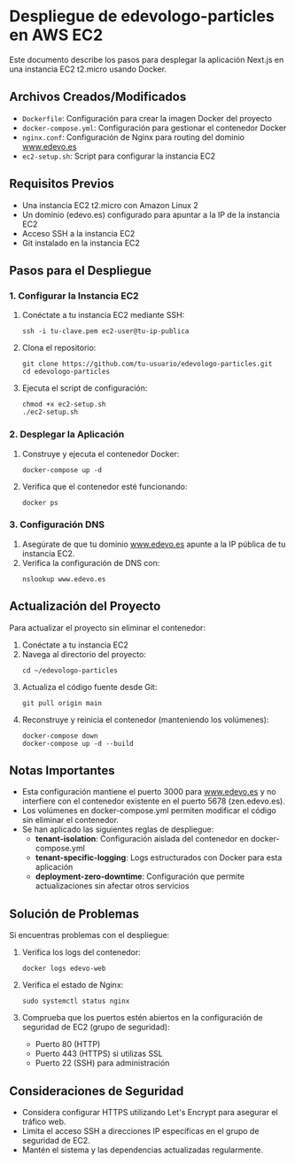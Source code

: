 # Despliegue de edevologo-particles en AWS EC2

Este documento describe los pasos para desplegar la aplicación Next.js en una instancia EC2 t2.micro usando Docker.

## Archivos Creados/Modificados

- `Dockerfile`: Configuración para crear la imagen Docker del proyecto
- `docker-compose.yml`: Configuración para gestionar el contenedor Docker
- `nginx.conf`: Configuración de Nginx para routing del dominio www.edevo.es
- `ec2-setup.sh`: Script para configurar la instancia EC2

## Requisitos Previos

- Una instancia EC2 t2.micro con Amazon Linux 2
- Un dominio (edevo.es) configurado para apuntar a la IP de la instancia EC2
- Acceso SSH a la instancia EC2
- Git instalado en la instancia EC2

## Pasos para el Despliegue

### 1. Configurar la Instancia EC2

1. Conéctate a tu instancia EC2 mediante SSH:
   ```
   ssh -i tu-clave.pem ec2-user@tu-ip-publica
   ```

2. Clona el repositorio:
   ```
   git clone https://github.com/tu-usuario/edevologo-particles.git
   cd edevologo-particles
   ```

3. Ejecuta el script de configuración:
   ```
   chmod +x ec2-setup.sh
   ./ec2-setup.sh
   ```

### 2. Desplegar la Aplicación

1. Construye y ejecuta el contenedor Docker:
   ```
   docker-compose up -d
   ```

2. Verifica que el contenedor esté funcionando:
   ```
   docker ps
   ```

### 3. Configuración DNS

1. Asegúrate de que tu dominio www.edevo.es apunte a la IP pública de tu instancia EC2.
2. Verifica la configuración de DNS con:
   ```
   nslookup www.edevo.es
   ```

## Actualización del Proyecto

Para actualizar el proyecto sin eliminar el contenedor:

1. Conéctate a tu instancia EC2
2. Navega al directorio del proyecto:
   ```
   cd ~/edevologo-particles
   ```
3. Actualiza el código fuente desde Git:
   ```
   git pull origin main
   ```
4. Reconstruye y reinicia el contenedor (manteniendo los volúmenes):
   ```
   docker-compose down
   docker-compose up -d --build
   ```

## Notas Importantes

- Esta configuración mantiene el puerto 3000 para www.edevo.es y no interfiere con el contenedor existente en el puerto 5678 (zen.edevo.es).
- Los volúmenes en docker-compose.yml permiten modificar el código sin eliminar el contenedor.
- Se han aplicado las siguientes reglas de despliegue:
  - **tenant-isolation**: Configuración aislada del contenedor en docker-compose.yml 
  - **tenant-specific-logging**: Logs estructurados con Docker para esta aplicación
  - **deployment-zero-downtime**: Configuración que permite actualizaciones sin afectar otros servicios

## Solución de Problemas

Si encuentras problemas con el despliegue:

1. Verifica los logs del contenedor:
   ```
   docker logs edevo-web
   ```

2. Verifica el estado de Nginx:
   ```
   sudo systemctl status nginx
   ```

3. Comprueba que los puertos estén abiertos en la configuración de seguridad de EC2 (grupo de seguridad):
   - Puerto 80 (HTTP)
   - Puerto 443 (HTTPS) si utilizas SSL
   - Puerto 22 (SSH) para administración

## Consideraciones de Seguridad

- Considera configurar HTTPS utilizando Let's Encrypt para asegurar el tráfico web.
- Limita el acceso SSH a direcciones IP específicas en el grupo de seguridad de EC2.
- Mantén el sistema y las dependencias actualizadas regularmente.
